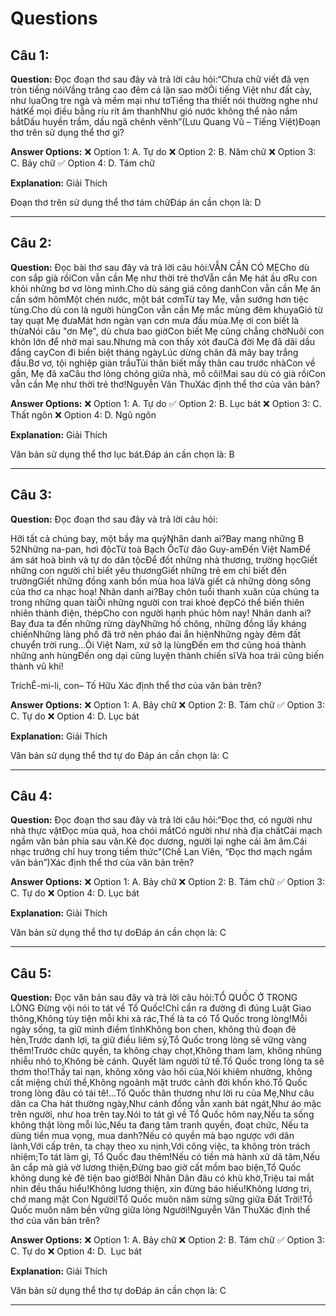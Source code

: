 # Questions

## Câu 1:

**Question:** Đọc đoạn thơ sau đây và trả lời câu hỏi:“Chưa chữ viết đã vẹn tròn tiếng nóiVầng trăng cao đêm cá lặn sao mờÔi tiếng Việt như đất cày, như lụaÓng tre ngà và mềm mại như tơTiếng tha thiết nói thường nghe như hátKể mọi điều bằng ríu rít âm thanhNhư gió nước không thể nào nắm bắtDấu huyền trầm, dấu ngã chênh vênh”(Lưu Quang Vũ – Tiếng Việt)Đoạn thơ trên sử dụng thể thơ gì?

**Answer Options:**
❌ Option 1: A. Tự do
❌ Option 2: B. Năm chữ
❌ Option 3: C. Bảy chữ
✅ Option 4: D. Tám chữ

**Explanation:** Giải Thích


Đoạn thơ trên sử dụng thể thơ tám chữĐáp án cần chọn là: D

---

## Câu 2:

**Question:** Đọc bài thơ sau đây và trả lời câu hỏi:VẪN CẦN CÓ MẸCho dù con sắp già rồiCon vẫn cần Mẹ như thời trẻ thơVẫn cần Mẹ hát ầu ơRu con khỏi những bơ vơ lòng mình.Cho dù sáng giá công danhCon vẫn cần Mẹ ân cần sớm hômMột chén nước, một bát cơmTừ tay Mẹ, vẫn sướng hơn tiệc tùng.Cho dù con là người hùngCon vẫn cần Mẹ mắc mùng đêm khuyaGió từ tay quạt Mẹ đưaMát hơn ngàn vạn cơn mưa đầu mùa.Mẹ ơi con biết là thừaNói câu "ơn Mẹ", dù chưa bao giờCon biết Mẹ cũng chẳng chờNuôi con khôn lớn để nhờ mai sau.Nhưng mà con thấy xót đauCả đời Mẹ đã dãi dầu đắng cayCon đi biền biệt tháng ngàyLúc dừng chân đã mây bay trắng đầu.Bơ vơ, tội nghiệp giàn trầuTủi thân biết mấy thân cau trước nhàCon về gần, Mẹ đã xaCâu thơ lỏng chỏng giữa nhà, mồ côi!Mai sau dù có già rồiCon vẫn cần Mẹ như thời trẻ thơ!Nguyễn Văn ThuXác định thể thơ của văn bản?

**Answer Options:**
❌ Option 1: A. Tự do
✅ Option 2: B. Lục bát
❌ Option 3: C. Thất ngôn
❌ Option 4: D. Ngũ ngôn

**Explanation:** Giải Thích


Văn bản sử dụng thể thơ lục bát.Đáp án cần chọn là: B

---

## Câu 3:

**Question:** Đọc đoạn thơ sau đây và trả lời câu hỏi:

Hỡi tất cả chúng bay, một bầy ma quỷNhân danh ai?Bay mang những B 52Những na-pan, hơi độcTừ toà Bạch ỐcTừ đảo Guy-amĐến Việt NamĐể ám sát hoà bình và tự do dân tộcĐể đốt những nhà thương, trường họcGiết những con người chỉ biết yêu thươngGiết những trẻ em chỉ biết đến trườngGiết những đồng xanh bốn mùa hoa láVà giết cả những dòng sông của thơ ca nhạc hoạ!
Nhân danh ai?Bay chôn tuổi thanh xuân của chúng ta trong những quan tàiÔi những người con trai khoẻ đẹpCó thể biến thiên nhiên thành điện, thépCho con người hạnh phúc hôm nay!
Nhân danh ai?Bay đưa ta đến những rừng dàyNhững hố chông, những đồng lầy kháng chiếnNhững làng phố đã trở nên pháo đai ẩn hiệnNhững ngày đêm đất chuyển trời rung…Ôi Việt Nam, xứ sở lạ lùngĐến em thơ cũng hoá thành những anh hùngĐến ong dại cũng luyện thành chiến sĩVà hoa trái cũng biến thành vũ khí!

TríchÊ-mi-li, con– Tố Hữu
Xác định thể thơ của văn bản trên?

**Answer Options:**
❌ Option 1: A. Bảy chữ
❌ Option 2: B. Tám chữ
✅ Option 3: C. Tự do
❌ Option 4: D. Lục bát

**Explanation:** Giải Thích


Văn bản sử dụng thể thơ tự do
Đáp án cần chọn là: C

---

## Câu 4:

**Question:** Đọc đoạn thơ sau đây và trả lời câu hỏi:“Đọc thơ, có người như nhà thực vậtĐọc mùa quả, hoa chói mắtCó người như nhà địa chấtCái mạch ngầm văn bản phía sau văn.Kẻ đọc dương, người lại nghe cái âm âm.Cái nhạc trưởng chỉ huy trong tiềm thức”(Chế Lan Viên, “Đọc thơ mạch ngầm văn bản”)Xác định thể thơ của văn bản trên?

**Answer Options:**
❌ Option 1: A. Bảy chữ
❌ Option 2: B. Tám chữ
✅ Option 3: C. Tự do
❌ Option 4: D. Lục bát

**Explanation:** Giải Thích


Văn bản sử dụng thể thơ tự doĐáp án cần chọn là: C

---

## Câu 5:

**Question:** Đọc văn bản sau đây và trả lời câu hỏi:TỔ QUỐC Ở TRONG LÒNG Đừng vội nói to tát về Tổ Quốc!Chỉ cần ra đường đi đúng Luật Giao thông,Không tùy tiện mỗi khi xả rác,Thế là ta có Tổ Quốc trong lòng!Mỗi ngày sống, ta giữ mình điềm tĩnhKhông bon chen, không thủ đoạn đê hèn,Trước danh lợi, ta giữ điều liêm sỷ,Tổ Quốc trong lòng sẽ vững vàng thêm!Trước chức quyền, ta không chạy chọt,Không tham lam, không nhũng nhiễu nhỏ to,Không bè cánh. Quyết làm người tử tế.Tổ Quốc trong lòng ta sẽ thơm tho!Thấy tai nạn, không xông vào hôi của,Nói khiêm nhường, không cất miệng chửi thề,Không ngoảnh mặt trước cảnh đời khốn khó.Tổ Quốc trong lòng đâu có tái tê!...Tổ Quốc thân thương như lời ru của Mẹ,Như câu dân ca Cha hát thường ngày,Như cánh đồng vẫn xanh bát ngát,Như áo mặc trên người, như hoa trên tay.Nói to tát gì về Tổ Quốc hôm nay,Nếu ta sống không thật lòng mỗi lúc,Nếu ta đang tâm tranh quyền, đoạt chức, Nếu ta dùng tiền mua vọng, mua danh?Nếu có quyền mà bạo ngược với dân lành,Với cấp trên, ta chạy theo xu nịnh,Với công việc, ta không tròn trách nhiệm;To tát làm gì, Tổ Quốc đau thêm!Nếu có tiền mà hành xử dã tâm,Nếu ăn cắp mà giả vờ lương thiện,Đừng bao giờ cất mồm bao biện,Tổ Quốc không dung kẻ đê tiện bao giờ!Bởi Nhân Dân đâu có khù khờ,Triệu tai mắt nhìn đều thấu hiểu!Không lương thiện, xin đừng báo hiếu!Không lương tri, chớ mang mặt Con Người!Tổ Quốc muôn năm sừng sững giữa Đất Trời!Tổ Quốc muôn năm bền vững giữa lòng Người!Nguyễn Văn ThuXác định thể thơ của văn bản trên?

**Answer Options:**
❌ Option 1: A. Bảy chữ
❌ Option 2: B. Tám chữ
✅ Option 3: C. Tự do
❌ Option 4: D.  Lục bát

**Explanation:** Giải Thích


Văn bản sử dụng thể thơ tự doĐáp án cần chọn là: C

---

